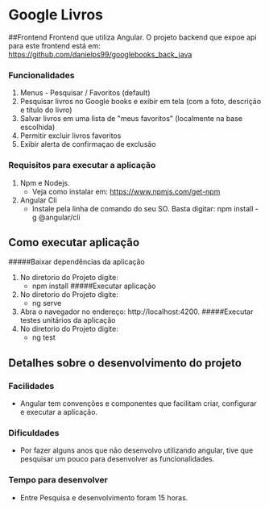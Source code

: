 # Google Livros
##Frontend
Frontend que utiliza Angular.
O projeto backend que expoe api para este frontend está em: https://github.com/danielps99/googlebooks_back_java

### Funcionalidades

1. Menus - Pesquisar / Favoritos (default)
2. Pesquisar livros no Google books e exibir em tela (com a foto, descrição e título do livro)
3. Salvar livros em uma lista de "meus favoritos" (localmente na base escolhida)
4. Permitir excluir livros favoritos
5. Exibir alerta de confirmaçao de exclusão

### Requisitos para executar a aplicação
1. Npm e Nodejs. 
    - Veja como instalar em: https://www.npmjs.com/get-npm
2. Angular Cli
    - Instale pela linha de comando do seu SO. Basta digitar: npm install -g @angular/cli

## Como executar aplicação
#####Baixar dependências da aplicação
1. No diretorio do Projeto digite:
    - npm install
#####Executar aplicação
1. No diretorio do Projeto digite:
    - ng serve
2. Abra o navegador no endereço: http://localhost:4200.
#####Executar testes unitários da aplicação
1. No diretorio do Projeto digite:
    - ng test
    
## Detalhes sobre o desenvolvimento do projeto
### Facilidades
- Angular tem convenções e componentes que facilitam criar, configurar e executar a aplicação.

### Dificuldades
- Por fazer alguns anos que não desenvolvo utilizando angular, tive que pesquisar um pouco para desenvolver as funcionalidades.

### Tempo para desenvolver
- Entre Pesquisa e desenvolvimento foram 15 horas.
